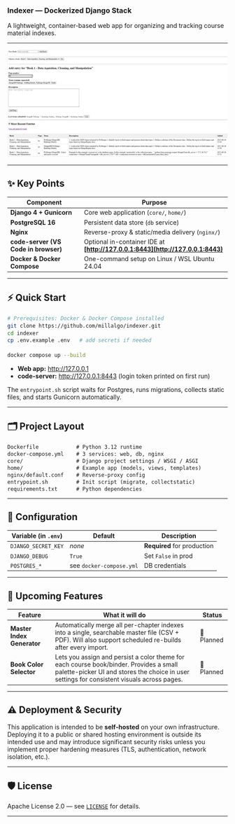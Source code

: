 ### Indexer — Dockerized Django Stack

A lightweight, container-based web app for organizing and tracking course material indexes.

---

![Main dashboard](docs/images/screenshot.png)

---

## ✨ Key Points

| Component                            | Purpose                                                                         |
| ------------------------------------ | ------------------------------------------------------------------------------- |
| **Django 4 + Gunicorn**              | Core web application (`core/`, `home/`)                                         |
| **PostgreSQL 16**                    | Persistent data store (`db` service)                                            |
| **Nginx**                            | Reverse-proxy & static/media delivery (`nginx/`)                                |
| **code-server (VS Code in browser)** | Optional in-container IDE at **[http://127.0.0.1:8443](http://127.0.0.1:8443)** |
| **Docker & Docker Compose**          | One-command setup on Linux / WSL Ubuntu 24.04                                   |

---

## ⚡ Quick Start

```bash
# Prerequisites: Docker & Docker Compose installed
git clone https://github.com/millalgo/indexer.git
cd indexer
cp .env.example .env   # add secrets if needed

docker compose up --build
```

* **Web app:** <a href="http://127.0.0.1" target="_blank" rel="noopener noreferrer">http://127.0.0.1</a>
* **code-server:** <a href="http://127.0.0.1:8443" target="_blank" rel="noopener noreferrer">http://127.0.0.1:8443</a> (login token printed on first run)

The `entrypoint.sh` script waits for Postgres, runs migrations, collects static files, and starts Gunicorn automatically.

---

## 🗂️ Project Layout

```
Dockerfile            # Python 3.12 runtime
docker-compose.yml    # 3 services: web, db, nginx
core/                 # Django project settings / WSGI / ASGI
home/                 # Example app (models, views, templates)
nginx/default.conf    # Reverse-proxy config
entrypoint.sh         # Init script (migrate, collectstatic)
requirements.txt      # Python dependencies
```

---

## 🔧 Configuration

| Variable (in `.env`) | Default                  | Description                 |
| -------------------- | ------------------------ | --------------------------- |
| `DJANGO_SECRET_KEY`  | *none*                   | **Required** for production |
| `DJANGO_DEBUG`       | `True`                   | Set `False` in prod         |
| `POSTGRES_*`         | see `docker-compose.yml` | DB credentials              |

---

## 🚧 Upcoming Features

| Feature                    | What it will do                                                                                                                                                                       | Status     |
| -------------------------- | ------------------------------------------------------------------------------------------------------------------------------------------------------------------------------------- | ---------- |
| **Master Index Generator** | Automatically merge all per-chapter indexes into a single, searchable master file (CSV + PDF). Will also support scheduled re-builds after every import.                              | 🎯 Planned |
| **Book Color Selector**    | Lets you assign and persist a color theme for each course book/binder. Provides a small palette-picker UI and stores the choice in user settings for consistent visuals across pages. | 🎯 Planned |

---

## ⚠️ Deployment & Security

This application is intended to be **self‑hosted** on your own infrastructure. Deploying it to a public or shared hosting environment is outside its intended use and may introduce significant security risks unless you implement proper hardening measures (TLS, authentication, network isolation, etc.).

---

## 🛡️ License

Apache License 2.0 — see [`LICENSE`](LICENSE) for details.

---

